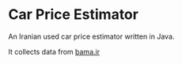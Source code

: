 # Car Price Estimator

An Iranian used car price estimator written in Java.️

It collects data from [bama.ir](https://bama.ir/car)